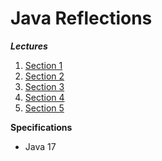# Java Reflections

**_Lectures_**

1. [Section 1](https://github.com/brunomilitzer/reflections/blob/master/section1/)
2. [Section 2](https://github.com/brunomilitzer/reflections/blob/master/section2/)
3. [Section 3](https://github.com/brunomilitzer/reflections/blob/master/section3/)
4. [Section 4](https://github.com/brunomilitzer/reflections/blob/master/section4/)
5. [Section 5](https://github.com/brunomilitzer/reflections/blob/master/section5/)

**Specifications**

* Java 17